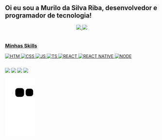## Oi eu sou a Murilo da Silva Riba, desenvolvedor e programador de tecnologia!
<div align="center">
  <a href="https://github.com/murilodevsilva">
  <img height="180em" src="https://github-readme-stats.vercel.app/api?username=murilodevsilva&show_icons=true&theme=apprentice&include_all_commits=true&count_private=true"/>
  <img height="180em" src="https://github-readme-stats.vercel.app/api/top-langs/?username=murilodevsilva&layout=compact&langs_count=7&theme=apprentice"/>
</div>
<div style="display: inline_block"><br>

### Minhas Skills

   ![HTM](https://img.shields.io/badge/HTML-FF3F0D?style=for-the-badge&logo=html5&logoColor=white)
   ![CSS](https://img.shields.io/badge/CSS-0953FF?&style=for-the-badge&logo=css3&logoColor=white)
   ![JS](https://img.shields.io/badge/JavaScript-F7DF1E?style=for-the-badge&logo=javascript&logoColor=black)
   ![TS](https://img.shields.io/badge/TypeScript-007ACC?style=for-the-badge&logo=typescript&logoColor=white)
   ![REACT](https://img.shields.io/badge/React-20232A?style=for-the-badge&logo=react&logoColor=61DAFB)
   ![REACT NATIVE](https://img.shields.io/badge/React_Native-20232A?style=for-the-badge&logo=react&logoColor=61DAFB)
   ![NODE](https://img.shields.io/badge/Node.js-43853D?style=for-the-badge&logo=node.js&logoColor=white)
 
</div>
  
  ##
 
 
<div> 
<a href="https://discord.gg/sguxfSVCZU" target="_blank"><img src="https://img.shields.io/badge/Discord-7289DA?style=for-the-badge&logo=discord&logoColor=white" target="_blank"></a> 
  <a href = "mailto:murilodev.silva@gmail.com"><img src="https://img.shields.io/badge/Gmail-D14836?style=for-the-badge&logo=gmail&logoColor=white" target="_blank"></a>
  <a href="https://www.linkedin.com/in/murilo-silva-5a873723b/" target="_blank"><img src="https://img.shields.io/badge/-LinkedIn-%230077B5?style=for-the-badge&logo=linkedin&logoColor=white" target="_blank"></a> 
  <a href="https://wa.me/5548984687329?text=Desenvolvedor%20Front-End" target="_blank"><img src="https://img.shields.io/badge/WhatsApp-25D366?style=for-the-badge&logo=whatsapp&logoColor=white" target="_blank"></a> 
 
  ![Snake animation](https://github.com/murilodevsilva/murilodevsilva/blob/output/github-contribution-grid-snake.svg)
 
</div>
